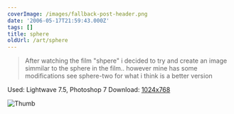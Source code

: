 ```yaml
---
coverImage: /images/fallback-post-header.png
date: '2006-05-17T21:59:43.000Z'
tags: []
title: sphere
oldUrl: /art/sphere
---
```


> After watching the film "shpere" i decided to try and create an image simmilar to the sphere in the film.. however mine has some modifications see sphere-two for what i think is a better version

Used: Lightwave 7.5, Photoshop 7
Download: [1024x768](https://www.mikecann.co.uk/Images/Art-Full/sphere.jpg)

![Thumb](https://www.mikecann.co.uk/Images/Art-Thumbs/sphere.gif "Thumb")
